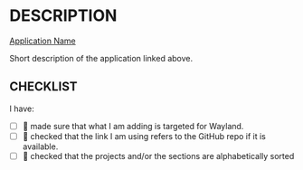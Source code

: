 DESCRIPTION
===========

[Application Name](https://github.com/owner/repo)

Short description of the application linked above.

CHECKLIST
---------

I have:
- [ ] 🤳 made sure that what I am adding is targeted for Wayland.
- [ ] 🔗 checked that the link I am using refers to the GitHub repo if it is available.
- [ ] 📝 checked that the projects and/or the sections are alphabetically sorted
